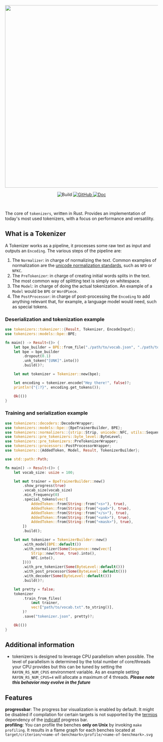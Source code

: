 <p align="center">
    <br>
    <img src="https://huggingface.co/landing/assets/tokenizers/tokenizers-logo.png" width="600"/>
    <br>
<p>
<p align="center">
    <img alt="Build" src="https://github.com/huggingface/tokenizers/workflows/Rust/badge.svg">
    <a href="https://github.com/huggingface/tokenizers/blob/master/LICENSE">
        <img alt="GitHub" src="https://img.shields.io/github/license/huggingface/tokenizers.svg?color=blue">
    </a>
    <a href="https://docs.rs/tokenizers/">
        <img alt="Doc" src="https://docs.rs/tokenizers/badge.svg">
    </a>
</p>
<br>


The core of `tokenizers`, written in Rust.
Provides an implementation of today's most used tokenizers, with a focus on performance and
versatility.

## What is a Tokenizer

A Tokenizer works as a pipeline, it processes some raw text as input and outputs an `Encoding`.
The various steps of the pipeline are:

1. The `Normalizer`: in charge of normalizing the text. Common examples of normalization are
   the [unicode normalization standards](https://unicode.org/reports/tr15/#Norm_Forms), such as `NFD` or `NFKC`.
2. The `PreTokenizer`: in charge of creating initial words splits in the text. The most common way of
   splitting text is simply on whitespace.
3. The `Model`: in charge of doing the actual tokenization. An example of a `Model` would be
   `BPE` or `WordPiece`.
4. The `PostProcessor`: in charge of post-processing the `Encoding` to add anything relevant
   that, for example, a language model would need, such as special tokens.

### Deserialization and tokenization example

```rust
use tokenizers::tokenizer::{Result, Tokenizer, EncodeInput};
use tokenizers::models::bpe::BPE;

fn main() -> Result<()> {
    let bpe_builder = BPE::from_file("./path/to/vocab.json", "./path/to/merges.txt");
    let bpe = bpe_builder
        .dropout(0.1)
        .unk_token("[UNK]".into())
        .build()?;

    let mut tokenizer = Tokenizer::new(bpe);

    let encoding = tokenizer.encode("Hey there!", false)?;
    println!("{:?}", encoding.get_tokens());

    Ok(())
}
```

### Training and serialization example

```rust
use tokenizers::decoders::DecoderWrapper;
use tokenizers::models::bpe::{BpeTrainerBuilder, BPE};
use tokenizers::normalizers::{strip::Strip, unicode::NFC, utils::Sequence, NormalizerWrapper};
use tokenizers::pre_tokenizers::byte_level::ByteLevel;
use tokenizers::pre_tokenizers::PreTokenizerWrapper;
use tokenizers::processors::PostProcessorWrapper;
use tokenizers::{AddedToken, Model, Result, TokenizerBuilder};

use std::path::Path;

fn main() -> Result<()> {
    let vocab_size: usize = 100;

    let mut trainer = BpeTrainerBuilder::new()
        .show_progress(true)
        .vocab_size(vocab_size)
        .min_frequency(0)
        .special_tokens(vec![
            AddedToken::from(String::from("<s>"), true),
            AddedToken::from(String::from("<pad>"), true),
            AddedToken::from(String::from("</s>"), true),
            AddedToken::from(String::from("<unk>"), true),
            AddedToken::from(String::from("<mask>"), true),
        ])
        .build();

    let mut tokenizer = TokenizerBuilder::new()
        .with_model(BPE::default())
        .with_normalizer(Some(Sequence::new(vec![
            Strip::new(true, true).into(),
            NFC.into(),
        ])))
        .with_pre_tokenizer(Some(ByteLevel::default()))
        .with_post_processor(Some(ByteLevel::default()))
        .with_decoder(Some(ByteLevel::default()))
        .build()?;

    let pretty = false;
    tokenizer
        .train_from_files(
            &mut trainer,
            vec!["path/to/vocab.txt".to_string()],
        )?
        .save("tokenizer.json", pretty)?;

    Ok(())
}
```

## Additional information

- tokenizers is designed to leverage CPU parallelism when possible. The level of parallelism is determined
by the total number of core/threads your CPU provides but this can be tuned by setting the `RAYON_RS_NUM_CPUS`
environment variable. As an example setting `RAYON_RS_NUM_CPUS=4` will allocate a maximum of 4 threads.
**_Please note this behavior may evolve in the future_**

## Features
**progressbar**: The progress bar visualization is enabled by default. It might be disabled if
  compilation for certain targets is not supported by the [termios](https://crates.io/crates/termios)
  dependency of the [indicatif](https://crates.io/crates/indicatif) progress bar.  
**profiling**: You can profile the benches **only on Unix** by invoking `make profiling`.
  It results in a flame graph for each benches located at 
  `target/criterion/<name-of-benchmark>/profile/<name-of-benchmark>.svg`
